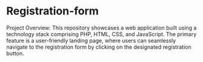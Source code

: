 # Registration-form
Project Overview:  This repository showcases a web application built using a technology stack comprising PHP, HTML, CSS, and JavaScript. The primary feature is a user-friendly landing page, where users can seamlessly navigate to the registration form by clicking on the designated registration button.
